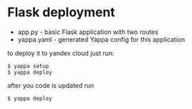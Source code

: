 # Flask deployment

- app.py - basic Flask application with two routes
- yappa.yaml - generated Yappa config for this application

to deploy it to yandex cloud just run:

```shell 
$ yappa setup 
$ yappa deploy 
```

after you code is updated run

```shell 
$ yappa deploy 
```